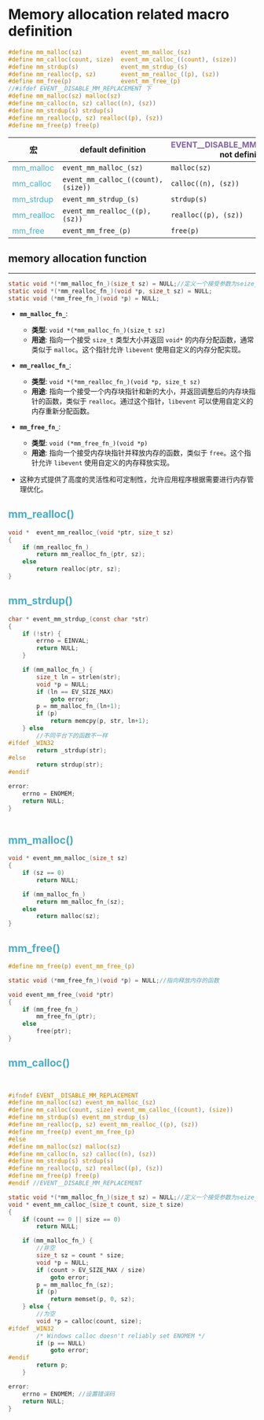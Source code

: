 # Memory allocation related macro definition
 
```c
#define mm_malloc(sz) 			event_mm_malloc_(sz)
#define mm_calloc(count, size) 	event_mm_calloc_((count), (size))
#define mm_strdup(s) 			event_mm_strdup_(s)
#define mm_realloc(p, sz) 		event_mm_realloc_((p), (sz))
#define mm_free(p) 				event_mm_free_(p)
//#ifdef EVENT__DISABLE_MM_REPLACEMENT 下
#define mm_malloc(sz) malloc(sz)
#define mm_calloc(n, sz) calloc((n), (sz))
#define mm_strdup(s) strdup(s)
#define mm_realloc(p, sz) realloc((p), (sz))
#define mm_free(p) free(p)
```


| 宏                                       | default definition                  | <font color="#8064a2">EVENT__DISABLE_MM_REPLACEMENT</font> not definition |
| --------------------------------------- | ----------------------------------- | ------------------------------------------------------------------------- |
| <font color="#4bacc6">mm_malloc</font>  | `event_mm_malloc_(sz)`              | `malloc(sz)`                                                              |
| <font color="#4bacc6">mm_calloc</font>  | `event_mm_calloc_((count), (size))` | `calloc((n), (sz))`                                                       |
| <font color="#4bacc6">mm_strdup</font>  | `event_mm_strdup_(s)`               | `strdup(s)`                                                               |
| <font color="#4bacc6">mm_realloc</font> | `event_mm_realloc_((p),(sz))`       | `realloc((p), (sz))`                                                      |
| <font color="#4bacc6">mm_free</font>    | `event_mm_free_(p)`                 | `free(p)`                                                                 |
## memory allocation function
---
```c
static void *(*mm_malloc_fn_)(size_t sz) = NULL;//定义一个接受参数为seize_t类型的函数指针mm_malloc_fn_
static void *(*mm_realloc_fn_)(void *p, size_t sz) = NULL;
static void (*mm_free_fn_)(void *p) = NULL;
```

- **`mm_malloc_fn_`**:
    
    - **类型**: `void *(*mm_malloc_fn_)(size_t sz)`
    - **用途**: 指向一个接受 `size_t` 类型大小并返回 `void*` 的内存分配函数，通常类似于 `malloc`。这个指针允许 `libevent` 使用自定义的内存分配实现。 
- **`mm_realloc_fn_`**:
    
    - **类型**: `void *(*mm_realloc_fn_)(void *p, size_t sz)`
    - **用途**: 指向一个接受一个内存块指针和新的大小，并返回调整后的内存块指针的函数，类似于 `realloc`。通过这个指针，`libevent` 可以使用自定义的内存重新分配函数。
- **`mm_free_fn_`**:
    
    - **类型**: `void (*mm_free_fn_)(void *p)`
    - **用途**: 指向一个接受内存块指针并释放内存的函数，类似于 `free`。这个指针允许 `libevent` 使用自定义的内存释放实现。
- 这种方式提供了高度的灵活性和可定制性，允许应用程序根据需要进行内存管理优化。
## <font color="#4bacc6">mm_realloc()</font>

```c
void *  event_mm_realloc_(void *ptr, size_t sz)  
{  
    if (mm_realloc_fn_)  
        return mm_realloc_fn_(ptr, sz);  
    else  
        return realloc(ptr, sz);  
}
```

## <font color="#4bacc6">mm_strdup()</font>
```c
char * event_mm_strdup_(const char *str)
{
	if (!str) {
		errno = EINVAL;
		return NULL;
	}

	if (mm_malloc_fn_) {
		size_t ln = strlen(str);
		void *p = NULL;
		if (ln == EV_SIZE_MAX)
			goto error;
		p = mm_malloc_fn_(ln+1);
		if (p)
			return memcpy(p, str, ln+1);
	} else
        //不同平台下的函数不一样
#ifdef _WIN32
		return _strdup(str);
#else
		return strdup(str);
#endif

error:
	errno = ENOMEM;
	return NULL;
}
 
```

## <font color="#4bacc6">mm_malloc()</font>
```c
void * event_mm_malloc_(size_t sz)
{
	if (sz == 0)
		return NULL;

	if (mm_malloc_fn_)
		return mm_malloc_fn_(sz);
	else
		return malloc(sz);
}

```

## <font color="#4bacc6">mm_free()</font>
```c
#define mm_free(p) event_mm_free_(p)

static void (*mm_free_fn_)(void *p) = NULL;//指向释放内存的函数
```

```c
void event_mm_free_(void *ptr)
{
	if (mm_free_fn_)
		mm_free_fn_(ptr);
	else
		free(ptr);
}
```

## <font color="#4bacc6">mm_calloc()</font>
```c
 

#ifndef EVENT__DISABLE_MM_REPLACEMENT
#define mm_malloc(sz) event_mm_malloc_(sz)
#define mm_calloc(count, size) event_mm_calloc_((count), (size))
#define mm_strdup(s) event_mm_strdup_(s)
#define mm_realloc(p, sz) event_mm_realloc_((p), (sz))
#define mm_free(p) event_mm_free_(p)
#else
#define mm_malloc(sz) malloc(sz)
#define mm_calloc(n, sz) calloc((n), (sz))
#define mm_strdup(s) strdup(s)
#define mm_realloc(p, sz) realloc((p), (sz))
#define mm_free(p) free(p)
#endif //EVENT__DISABLE_MM_REPLACEMENT

static void *(*mm_malloc_fn_)(size_t sz) = NULL;//定义一个接受参数为seize_t类型的函数指针mm_malloc_fn_
void * event_mm_calloc_(size_t count, size_t size)
{
	if (count == 0 || size == 0)
		return NULL;

	if (mm_malloc_fn_) { 
        //非空
		size_t sz = count * size;
		void *p = NULL;
		if (count > EV_SIZE_MAX / size)
			goto error;
		p = mm_malloc_fn_(sz);
		if (p)
			return memset(p, 0, sz);
	} else {
        //为空
		void *p = calloc(count, size);
#ifdef _WIN32
		/* Windows calloc doesn't reliably set ENOMEM */
		if (p == NULL)
			goto error;
#endif
		return p;
	}

error:
	errno = ENOMEM; //设置错误码
	return NULL;
}
```

